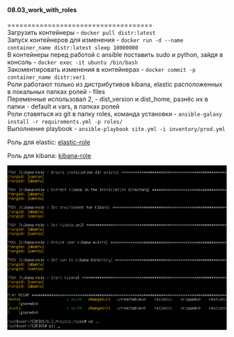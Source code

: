 #### 08.03_work_with_roles </br>
====================================</br>
Загрузить контейнеры - `docker pull distr:latest` </br>
Запуск контейнеров для изменения - `docker run -d --name container_name distr:latest sleep 10000000` </br> 
В контейнеры перед работой с ansible поставить sudo и python, зайдя в консоль - `docker exec -it ubuntu /bin/bash`</br>
Закоментировать изменения в контейнерах - `docker commit -p container_name distr:ver1`</br>
Роли работают только из дистрибутивов kibana, elastic расположенных в локальных папках ролей - files </br>
Переменные использовал 2, - dist_version и dist_home, разнёс их в папки - default и vars, в папках ролей</br>
Роли ставяться из git в папку roles, команда установки - `ansible-galaxy install -r requirements.yml -p roles/`</br>
Выполнение playbook - `ansible-playbook site.yml -i inventory/prod.yml`</br>

Роль для elastic:  [elastic-role](https://github.com/murzinvit/elastic-role.git) </br>
    
Роль для kibana:  [kibana-role](https://github.com/murzinvit/kibana-role.git) </br>
   
![screen](https://github.com/murzinvit/screen/blob/main/VirtualBox_ubuntu_64_02_08_2021_14_54_29.png)
